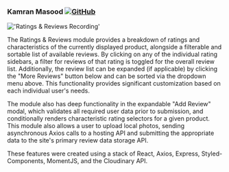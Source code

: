 ### Kamran Masood [![GitHub](https://img.shields.io/badge/github-%23121011.svg?style=for-the-badge&logo=github&logoColor=white&link=https://github.com/kevinzhugao)](https://github.com/kamasood)

!['Ratings & Reviews Recording'](ratings-reviews.gif)

The Ratings & Reviews module provides a breakdown of ratings and characteristics of the currently displayed product, alongside a filterable and sortable list of available reviews. By clicking on any of the individual rating sidebars, a filter for reviews of that rating is toggled for the overall review list. Additionally, the review list can be expanded (if applicable) by clicking the "More Reviews" button below and can be sorted via the dropdown menu above. This functionality provides significant customization based on each individual user's needs. 

The module also has deep functionality in the expandable "Add Review" modal, which validates all required user data prior to submission, and conditionally renders characteristic rating selectors for a given product. This module also allows a user to upload local photos, sending asynchronous Axios calls to a hosting API and submitting the appropriate data to the site's primary review data storage API.

These features were created using a stack of React, Axios, Express, Styled-Components, MomentJS, and the Cloudinary API. 

<!-- ![](ratings&reviews.gif) -->
